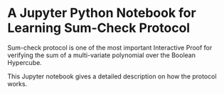 # A Jupyter Python Notebook for Learning Sum-Check Protocol

Sum-check protocol is one of the most important Interactive Proof for verifying the sum of a multi-variate polynomial over the Boolean Hypercube.

This Jupyter notebook gives a detailed description on how the protocol works.

